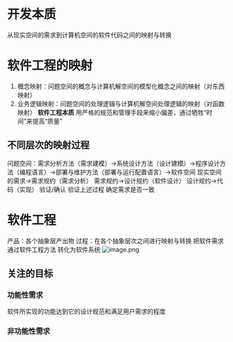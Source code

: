 # 开发本质
从现实空间的需求到计算机空间的软件代码之间的映射与转换
# 软件工程的映射
1. 概念映射：问题空间的概念与计算机解空间的模型化概念之间的映射（对东西映射）
2. 业务逻辑映射：问题空间的处理逻辑与计算机解空间处理逻辑的映射（对函数映射）
**软件工程本质**
用严格的规范和管理手段来缩小偏差，通过牺牲“时间”来提高“质量”
## 不同层次的映射过程
问题空间：需求分析方法（需求建模）->系统设计方法（设计建模）->程序设计方法（编程语言）->部署与维护方法（部署与运行配置语言）->软件空间
现实空间的需求->需求规约（需求分析）
需求规约->设计规约（软件设计）
设计规约->代码（实现）
验证/确认 验证上述过程 确定需求是否一致
# 软件工程
产品：各个抽象层产出物
过程：在各个抽象层次之间进行映射与转换
把软件需求 通过软件工程方法 转化为软件系统
![image.png](https://s2.loli.net/2024/06/20/XPBh6Vev8AIulSm.png)
## 关注的目标
### 功能性需求
软件所实现的功能达到它的设计规范和满足用户需求的程度
### 非功能性需求

